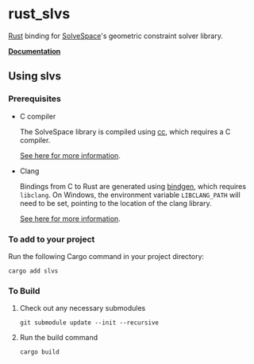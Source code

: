 # rust_slvs

[Rust](https://www.rust-lang.org/) binding for [SolveSpace](https://github.com/solvespace/solvespace/)'s geometric constraint solver library.

[**Documentation**](https://docs.rs/slvs/)

## Using slvs

### Prerequisites

- C compiler

  The SolveSpace library is compiled using [cc](https://docs.rs/cc/latest/cc/), which requires a C compiler.

  [See here for more information](https://github.com/rust-lang/cc-rs#compile-time-requirements).

- Clang

  Bindings from C to Rust are generated using [bindgen](https://github.com/rust-lang/rust-bindgen), which requires `libclang`. On Windows, the environment variable `LIBCLANG_PATH` will need to be set, pointing to the location of the clang library.

  [See here for more information](https://rust-lang.github.io/rust-bindgen/requirements.html).

### To add to your project

Run the following Cargo command in your project directory:

```shell
cargo add slvs
```

### To Build

1. Check out any necessary submodules

   ```shell
   git submodule update --init --recursive
   ```

2. Run the build command

   ```shell
   cargo build
   ```
